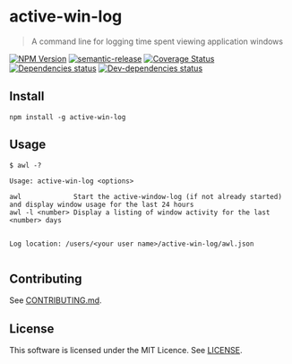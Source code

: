 
# active-win-log

> A command line for logging time spent viewing application windows

<!--[]-->

<!--[RM_BADGES]-->
[![NPM Version](https://img.shields.io/npm/v/active-win-log.svg?style=flat-square)](http://npm.im/active-win-log)
[![semantic-release](https://img.shields.io/badge/%20%20%F0%9F%93%A6%F0%9F%9A%80-semantic--release-e10079.svg)](https://github.com/semantic-release/semantic-release)
[![Coverage Status](https://coveralls.io/repos/github/uglow/active-win-log/badge.svg?branch=master)](https://coveralls.io/github/uglow/active-win-log?branch=master)
[![Dependencies status](https://david-dm.org/uglow/active-win-log/status.svg?theme=shields.io)](https://david-dm.org/uglow/active-win-log#info=dependencies)
[![Dev-dependencies status](https://david-dm.org/uglow/active-win-log/dev-status.svg?theme=shields.io)](https://david-dm.org/uglow/active-win-log#info=devDependencies)


## Install

    npm install -g active-win-log


<!--[]-->

## Usage

```
$ awl -?

Usage: active-win-log <options>

awl             Start the active-window-log (if not already started) and display window usage for the last 24 hours
awl -l <number> Display a listing of window activity for the last <number> days


Log location: /users/<your user name>/active-win-log/awl.json


```

## Contributing

See [CONTRIBUTING.md](CONTRIBUTING.md).


## License

This software is licensed under the MIT Licence. See [LICENSE](LICENSE).


